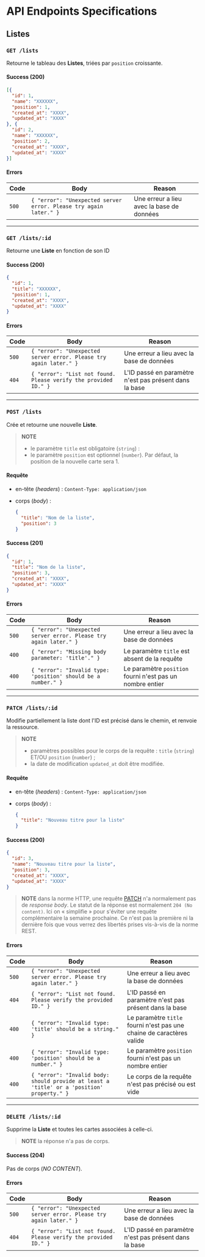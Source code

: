 # API Endpoints Specifications

## Listes

### `GET /lists`

Retourne le tableau des **Listes**, triées par `position` croissante.

#### Success (200)

```json
[{
  "id": 1,
  "name": "XXXXXX",
  "position": 1,
  "created_at": "XXXX",
  "updated_at": "XXXX"
}, {
  "id": 2,
  "name": "XXXXXX",
  "position": 2,
  "created_at": "XXXX",
  "updated_at": "XXXX"
}]
```

#### Errors

| Code  | Body                                                              | Reason                                    |
|-------|-------------------------------------------------------------------|-------------------------------------------|
| `500` | `{ "error": "Unexpected server error. Please try again later." }` | Une erreur a lieu avec la base de données |

---

### `GET /lists/:id`

Retourne une **Liste** en fonction de son ID

#### Success (200)

```json
{
  "id": 1,
  "title": "XXXXXX",
  "position": 1,
  "created_at": "XXXX",
  "updated_at": "XXXX"
}
```

#### Errors

| Code  | Body                                                              | Reason                                                 |
|-------|-------------------------------------------------------------------|--------------------------------------------------------|
| `500` | `{ "error": "Unexpected server error. Please try again later." }` | Une erreur a lieu avec la base de données              |
| `404` | `{ "error": "List not found. Please verify the provided ID." }`   | L'ID passé en paramètre n'est pas présent dans la base |

---

### `POST /lists`

Crée et retourne une nouvelle **Liste**.

> **NOTE**
>
> - le paramètre `title` est obligatoire (`string`) :
> - le paramètre `position` est optionnel (`number`). Par défaut, la position de la nouvelle carte sera 1.

#### Requête

- en-tête (_headers_) : `Content-Type: application/json`
- corps (_body_) :

  ```json
  {
    "title": "Nom de la liste",
    "position": 3
  }
  ```

#### Success (201)

```json
{
  "id": 1,
  "title": "Nom de la liste",
  "position": 3,
  "created_at": "XXXX",
  "updated_at": "XXXX"
}
```

#### Errors

| Code  | Body                                                              | Reason                                                    |
|-------|-------------------------------------------------------------------|-----------------------------------------------------------|
| `500` | `{ "error": "Unexpected server error. Please try again later." }` | Une erreur a lieu avec la base de données                 |
| `400` | `{ "error": "Missing body parameter: 'title'." }`                 | Le paramètre `title` est absent de la requête             |
| `400` | `{ "error": "Invalid type: 'position' should be a number." }`     | Le paramètre `position` fourni n'est pas un nombre entier |

---

### `PATCH /lists/:id`

Modifie partiellement la liste dont l'ID est précisé dans le chemin, et renvoie la ressource.

> **NOTE**
>
> - paramètres possibles pour le corps de la requête : `title` (`string`) ET/OU `position` (`number`) ;
> - la date de modification `updated_at` doit être modifiée.

#### Requête

- en-tête (_headers_) : `Content-Type: application/json`
- corps (_body_) :

  ```json
  {
    "title": "Nouveau titre pour la liste"
  }
  ```

#### Success (200)

```json
{
  "id": 3,
  "name": "Nouveau titre pour la liste",
  "position": 3,
  "created_at": "XXXX",
  "updated_at": "XXXX"
}
```

> **NOTE** dans la norme HTTP, une requête [PATCH](https://developer.mozilla.org/fr/docs/Web/HTTP/Methods/PATCH) n'a normalement pas de _response body_.
> Le statut de la réponse est normalement `204 (No content)`. Ici on « simplifie » pour s'éviter une requête complémentaire la semaine prochaine.
> Ce n'est pas la première ni la dernière fois que vous verrez des libertés prises vis-à-vis de la norme REST.

#### Errors

| Code  | Body                                                              | Reason                                                                        |
|-------|-------------------------------------------------------------------|-------------------------------------------------------------------------------|
| `500` | `{ "error": "Unexpected server error. Please try again later." }` | Une erreur a lieu avec la base de données                                     |
| `404` | `{ "error": "List not found. Please verify the provided ID." }`   | L'ID passé en paramètre n'est pas présent dans la base                        |
| `400` | `{ "error": "Invalid type: 'title' should be a string." }`        | Le paramètre `title` fourni n'est pas une chaine de caractères valide         |
| `400` | `{ "error": "Invalid type: 'position' should be a number." }`     | Le paramètre `position` fourni n'est pas un nombre entier                     |
| `400` | `{ "error": "Invalid body: should provide at least a 'title' or a 'position' property." }` | Le corps de la requête n'est pas précisé ou est vide |

---

### `DELETE /lists/:id`

Supprime la **Liste** et toutes les cartes associées à celle-ci.

> **NOTE** la réponse n'a pas de corps.

#### Success (204)

Pas de corps (_NO CONTENT_).

#### Errors

| Code  | Body                                                              | Reason                                                 |
|-------|-------------------------------------------------------------------|--------------------------------------------------------|
| `500` | `{ "error": "Unexpected server error. Please try again later." }` | Une erreur a lieu avec la base de données              |
| `404` | `{ "error": "List not found. Please verify the provided ID." }`   | L'ID passé en paramètre n'est pas présent dans la base |

